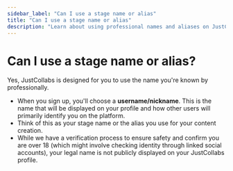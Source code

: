 ```yaml
---
sidebar_label: "Can I use a stage name or alias"
title: "Can I use a stage name or alias"
description: "Learn about using professional names and aliases on JustCollabs."
---
```


# Can I use a stage name or alias?

Yes, JustCollabs is designed for you to use the name you're known by professionally.

- When you sign up, you'll choose a **username/nickname**. This is the name that will be displayed on your profile and how other users will primarily identify you on the platform.
- Think of this as your stage name or the alias you use for your content creation.
- While we have a verification process to ensure safety and confirm you are over 18 (which might involve checking identity through linked social accounts), your legal name is not publicly displayed on your JustCollabs profile. 